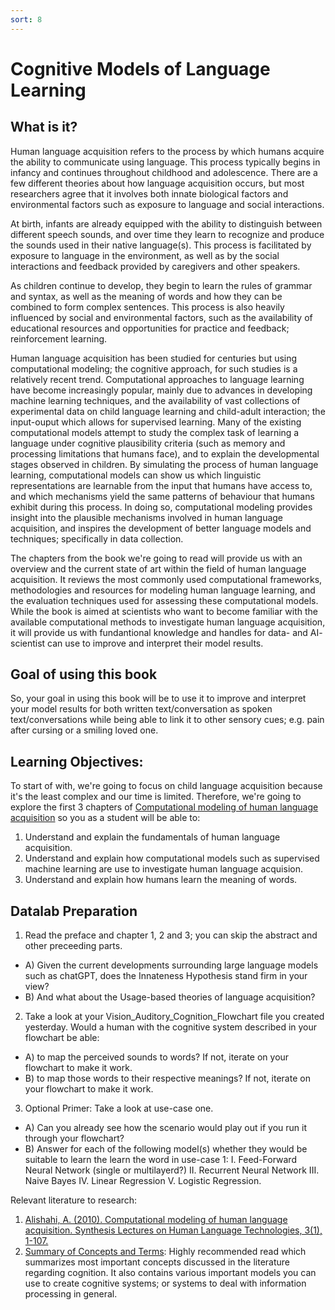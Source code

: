 ```yaml
---
sort: 8
---
```


# Cognitive Models of Language Learning 

## What is it?
Human language acquisition refers to the process by which humans acquire the ability to communicate using language. This process typically begins in infancy and continues throughout childhood and adolescence. There are a few different theories about how language acquisition occurs, but most researchers agree that it involves both innate biological factors and environmental factors such as exposure to language and social interactions. 

At birth, infants are already equipped with the ability to distinguish between different speech sounds, and over time they learn to recognize and produce the sounds used in their native language(s). This process is facilitated by exposure to language in the environment, as well as by the social interactions and feedback provided by caregivers and other speakers.

As children continue to develop, they begin to learn the rules of grammar and syntax, as well as the meaning of words and how they can be combined to form complex sentences. This process is also heavily influenced by social and environmental factors, such as the availability of educational resources and opportunities for practice and feedback; reinforcement learning.

Human language acquisition has been studied for centuries but using computational modeling; the cognitive approach, for such studies is a relatively recent trend. Computational approaches to language learning have become increasingly popular, mainly due to advances in developing machine learning techniques, and the availability of vast collections of experimental data on child language learning and child-adult interaction; the input-ouput which allows for supervised learning. Many of the existing computational models attempt to study the complex task of learning a language under cognitive plausibility criteria (such as memory and processing limitations that humans face), and to explain the developmental stages observed in children. By simulating the process of human language learning, computational models can show us which linguistic representations are learnable from the input that humans have access to, and which mechanisms yield the same patterns of behaviour that humans exhibit during this process. In doing so, computational modeling provides insight into the plausible mechanisms involved in human language acquisition, and inspires the development of better language models and techniques; specifically in data collection.

The chapters from the book we're going to read will provide us with an overview and the current state of art within the field of human language acquisition. It reviews the most commonly used computational frameworks, methodologies and resources for modeling human language learning, and the evaluation techniques used for assessing these computational models. While the book is aimed at scientists who want to become familiar with the available computational methods to investigate human language acquisition, it will provide us with fundantional knowledge and handles for data- and AI- scientist can use to improve and interpret their model results.

## Goal of using this book
So, your goal in using this book will be to use it to improve and interpret your model results for both written text/conversation as spoken text/conversations while being able to link it to other sensory cues; e.g. pain after cursing or a smiling loved one.

## Learning Objectives:
To start of with, we're going to focus on child language acquisition because it's the least complex and our time is limited. Therefore, we're going to explore the first 3 chapters of [Computational modeling of human language acquisition](https://github.com/BredaUniversityADSAI/ADS-AI/blob/d42ffd034a2d1a35752d7c83c30300288a4ae153/docs/Study%20Content/Cognition%20Fundamentals/assets/sources/Computational%20Modeling%20of%20Human%20Language%20Acquisition.pdf) so you as a student will be able to: 
1. Understand and explain the fundamentals of human language acquisition. 
2. Understand and explain how computational models such as supervised machine learning are use to investigate human language acquision. 
3. Understand and explain how humans learn the meaning of words.



## Datalab Preparation 
1. Read the preface and chapter 1, 2 and 3; you can skip the abstract and other preceeding parts.
- A) Given the current developments surrounding large language models such as chatGPT, does the Innateness Hypothesis stand firm in your view?
- B) And what about the Usage-based theories of language acquisition?
2. Take a look at your Vision_Auditory_Cognition_Flowchart file you created yesterday. Would a human with the cognitive system described in your flowchart be able: 
- A) to map the perceived sounds to words? If not, iterate on your flowchart to make it work.
- B) to map those words to their respective meanings? If not, iterate on your flowchart to make it work.
3. Optional Primer: Take a look at use-case one. 
- A) Can you already see how the scenario would play out if you run it through your flowchart?
- B) Answer for each of the following model(s) whether they would be suitable to learn the learn the word in use-case 1: 
        I. Feed-Forward Neural Network (single or multilayerd?)
        II. Recurrent Neural Network
        III. Naive Bayes
        IV. Linear Regression
        V. Logistic Regression.



Relevant literature to research:
1. [Alishahi, A. (2010). Computational modeling of human language acquisition. Synthesis Lectures on Human Language Technologies, 3(1), 1-107.](https://github.com/BredaUniversityADSAI/ADS-AI/blob/d42ffd034a2d1a35752d7c83c30300288a4ae153/docs/Study%20Content/Cognition%20Fundamentals/assets/sources/Computational%20Modeling%20of%20Human%20Language%20Acquisition.pdf)
2. [Summary of Concepts and Terms](https://github.com/BredaUniversityADSAI/ADS-AI/blob/260f3f788372cfb55e2a4ba2956800de1b3b14a8/docs/Study%20Content/Cognition%20Fundamentals/assets/Summary%20of%20Concepts%20and%20Terms.docx): Highly recommended read which summarizes most important concepts discussed in the literature regarding cognition. It also contains various important models you can use to create cognitive systems; or systems to deal with information processing in general.